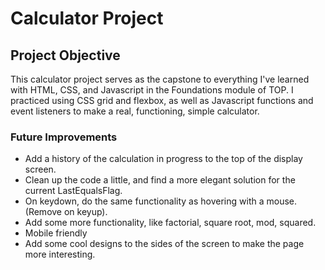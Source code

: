 # Calculator Project

## Project Objective
This calculator project serves as the capstone to everything I've
learned with HTML, CSS, and Javascript in the Foundations module of TOP.
I practiced using CSS grid and flexbox, as well as Javascript functions
and event listeners to make a real, functioning, simple calculator.

### Future Improvements
* Add a history of the calculation in progress to the top of the display
  screen.
* Clean up the code a little, and find a more elegant solution for the
  current LastEqualsFlag.
* On keydown, do the same functionality as hovering with a mouse.
  (Remove on keyup).
* Add some more functionality, like factorial, square root, mod, squared.
* Mobile friendly
* Add some cool designs to the sides of the screen to make the page more interesting.
